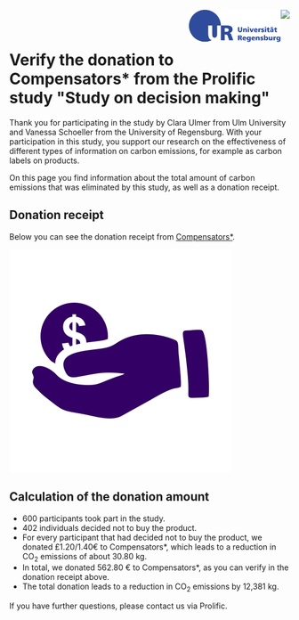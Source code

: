 
<img align="right" height="60" src="https://github.com/Vanessa-project/Study/raw/gh-pages/logo_uulm.png"> <img align="right"  height="58" src="https://github.com/Vanessa-project/Experiment/raw/gh-pages/logo_regensburg.png">


<br>
<br>

# Verify the donation to Compensators* from the Prolific study "Study on decision making"


Thank you for participating in the study by Clara Ulmer from Ulm University and Vanessa Schoeller from the University of Regensburg. 
With your participation in this study, you support our research on the effectiveness of different types of information on carbon emissions, for example as carbon labels on products.

On this page you find information about the total amount of carbon emissions that was eliminated by this study, as well as a donation receipt.


## Donation receipt

Below you can see the donation receipt from <a target="_blank" rel="noopener noreferrer" href="https://www.compensators.org/en/compensators/">Compensators*</a>.</p>

![](https://github.com/Vanessa-project/Experiment/raw/gh-pages/monetary-donation.jpg)

## Calculation of the donation amount
 <ul>
  <li>600 participants took part in the study.</li>
  <li>402 individuals decided not to buy the product.</li>
  <li>For every participant that had decided not to buy the product, we donated £1.20/1.40€ to Compensators*, which leads to a reduction in CO<sub>2</sub> emissions of about 30.80 kg. </li>
    <li>In total, we donated 562.80 € to Compensators*, as you can verify in the donation receipt above.</li>
      <li>The total donation leads to a reduction in CO<sub>2</sub> emissions by 12,381 kg. </li>
</ul> 

  
If you have further questions, please contact us via Prolific.

